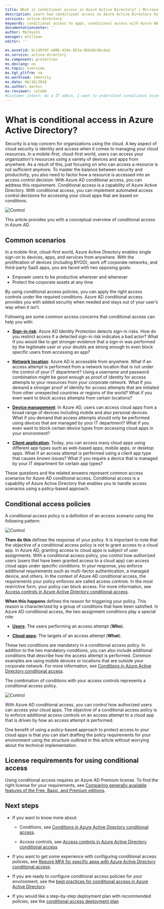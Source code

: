 ```yaml
---
title: What is conditional access in Azure Active Directory? | Microsoft Docs
description: Learn how conditional access in Azure Active Directory helps you to implement automated access decisions that are not only based on who tries to access a resource but also how a resource is accessed.
services: active-directory
keywords: conditional access to apps, conditional access with Azure AD, secure access to company resources, conditional access policies
documentationcenter: ''
author: MarkusVi
manager: mtillman
editor: ''

ms.assetid: 8c1d978f-e80b-420e-853a-8bbddc4bcdad
ms.service: active-directory
ms.component: protection
ms.devlang: na
ms.topic: overview
ms.tgt_pltfrm: na
ms.workload: identity
ms.date: 06/18/2018
ms.author: markvi
ms.reviewer: calebb
#Customer intent: As a IT admin, I want to understand conditional access well enough so that I can control how users are accessing my resources.
---
```


# What is conditional access in Azure Active Directory?

Security is a top concern for organizations using the cloud. A key aspect of cloud security is identity and access when it comes to managing your cloud resources. In a mobile-first, cloud-first world, users can access your organization's resources using a variety of devices and apps from anywhere. As a result of this, just focusing on who can access a resource is not sufficient anymore. To master the balance between security and productivity, you also need to factor how a resource is accessed into an access control decision. With Azure AD conditional access, you can address this requirement. Conditional access is a capability of Azure Active Directory. With conditional access, you can implement automated access control decisions for accessing your cloud apps that are based on conditions. 

![Control](./media/active-directory-conditional-access-azure-portal/81.png)

This article provides you with a conceptual overview of conditional access in Azure AD.



## Common scenarios

In a mobile-first, cloud-first world, Azure Active Directory enables single sign-on to devices, apps, and services from anywhere. With the proliferation of devices (including BYOD), work off corporate networks, and third-party SaaS apps, you are faced with two opposing goals:

- Empower users to be productive wherever and whenever
- Protect the corporate assets at any time

By using conditional access policies, you can apply the right access controls under the required conditions. Azure AD conditional access provides you with added security when needed and stays out of your user’s way when it isn’t. 

Following are some common access concerns that conditional access can help you with:



- **[Sign-in risk](active-directory-conditional-access-conditions.md#sign-in-risk)**: Azure AD Identity Protection detects sign-in risks. How do you restrict access if a detected sign-in risk indicates a bad actor? What if you would like to get stronger evidence that a sign-in was  performed by the legitimate user or your doubts are strong enough to even block specific users from accessing an app?

- **[Network location](active-directory-conditional-access-locations.md)**: Azure AD is accessible from anywhere. What if an access attempt is performed from a network location that is not under the control of your IT department? Using a username and password combination might be good enough as proof of identity for access attempts to your resources from your corporate network. What if you demand a stronger proof of identity for access attempts that are initiated from other unexpected countries or regions of the world? What if you even want to block access attempts from certain locations?  

- **[Device management](active-directory-conditional-access-conditions.md#device-platforms)**: In Azure AD, users can access cloud apps from a broad range of devices including mobile and also personal devices. What if you demand that access attempts should only be performed using devices that are managed by your IT department? What if you even want to block certain device types from accessing cloud apps in your environment? 

- **[Client application](active-directory-conditional-access-conditions.md#client-apps)**: Today, you can access many cloud apps using different app types such as web-based apps, mobile apps, or desktop apps. What if an access attempt is performed using a client app type that causes known issues? What if you require a device that is managed by your IT department for certain app types? 

These questions and the related answers represent common access scenarios for Azure AD conditional access. 
Conditional access is a capability of Azure Active Directory that enables you to handle access scenarios using a policy-based approach.


## Conditional access policies

A conditional access policy is a definition of an access scenario using the following pattern:

![Control](./media/active-directory-conditional-access-azure-portal/10.png)

**Then do this** defines the response of your policy. It is important to note that the objective of a conditional access policy is not to grant access to a cloud app. In Azure AD, granting access to cloud apps is subject of user assignments. With a conditional access policy, you control how authorized users (users that have been granted access to a cloud app) can access cloud apps under specific conditions. In your response, you enforce additional requirements such as multi-factor authentication, a managed device, and others. In the context of Azure AD conditional access, the requirements your policy enforces are called access controls. In the most restrictive form, your policy can block access. For more information, see [Access controls in Azure Active Directory conditional access](active-directory-conditional-access-controls.md).
     

**When this happens** defines the reason for triggering your policy. This reason is characterized by a group of conditions that have been satisfied. In Azure AD conditional access, the two assignment conditions play a special role:

- **[Users](active-directory-conditional-access-conditions.md#users-and-groups)**: The users performing an access attempt (**Who**). 

- **[Cloud apps](active-directory-conditional-access-conditions.md#cloud-apps)**: The targets of an access attempt (**What**).    

These two conditions are mandatory in a conditional access policy. In addition to the two mandatory conditions, you can also include additional conditions that describe how the access attempt is performed. Common examples are using mobile devices or locations that are outside your corporate network. For more information, see [Conditions in Azure Active Directory conditional access](active-directory-conditional-access-conditions.md).   

The combination of conditions with your access controls represents a conditional access policy. 

![Control](./media/active-directory-conditional-access-azure-portal/51.png)

With Azure AD conditional access, you can control how authorized users can access your cloud apps. The objective of a conditional access policy is to enforce additional access controls on an access attempt to a cloud app that is driven by how an access attempt is performed.

One benefit of using a policy-based approach to protect access to your cloud apps is that you can start drafting the policy requirements for your environment using the structure outlined in this article without worrying about the technical implementation. 


## License requirements for using conditional access

Using conditional access requires an Azure AD Premium license. To find the right license for your requirements, see [Comparing generally available features of the Free, Basic, and Premium editions](https://azure.microsoft.com/pricing/details/active-directory/).


## Next steps

- If you want to know more about:
    - Conditions, see [Conditions in Azure Active Directory conditional access](active-directory-conditional-access-conditions.md).

    - Access controls, see [Access controls in Azure Active Directory conditional access](active-directory-conditional-access-controls.md).

- If you want to get some experience with configuring conditional access policies, see [Require MFA for specific apps with Azure Active Directory conditional access](active-directory-conditional-access-app-based-mfa.md).

- If you are ready to configure conditional access policies for your environment, see the [best practices for conditional access in Azure Active Directory](active-directory-conditional-access-best-practices.md). 

- If you would like a step-by-step deployment plan with recommended policies, see the [conditional access deployment plan](http://aka.ms/conditionalaccessdeploymentplan)

